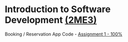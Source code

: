 # Introduction to Software Development [(2ME3)](https://academiccalendars.romcmaster.ca/preview_course_nopop.php?catoid=53&coid=265615)

Booking / Reservation App Code - [Assignment 1 - 100%](https://github.com/tdh424/CoputerscienceEconomics/blob/Introduction-to-Software-Development/ReservationApp.java)
